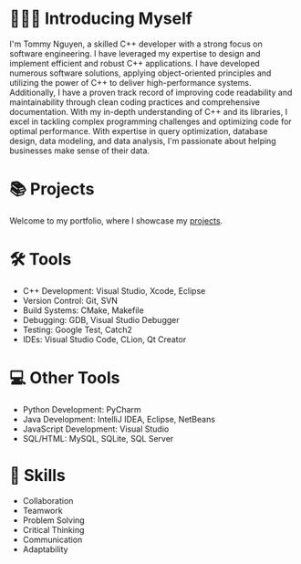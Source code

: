 <!DOCTYPE html>
<html>
    <h1>🙋🏻‍♂️ Introducing Myself</h1>
    <p>
        I'm Tommy Nguyen, a skilled C++ developer with a strong focus on software engineering. I have leveraged my expertise to design and implement           efficient and robust C++ applications. I have
        developed numerous software solutions, applying object-oriented principles and utilizing the power of C++ to
        deliver high-performance systems. Additionally, I have a proven track record of improving code readability and
        maintainability through clean coding practices and comprehensive documentation. With my in-depth understanding
        of C++ and its libraries, I excel in tackling complex programming challenges and optimizing code for optimal
        performance. With expertise in query optimization, database design, data modeling, and data analysis, I'm
        passionate about helping businesses make sense of their data.
    </p>
        <h1>📚 Projects</h1>
    <p>
        Welcome to my portfolio, where I showcase my <a href="https://github.com/TommyN40/Portfolio-Guide">projects</a>.
    </p>


<h1>🛠️ Tools</h1>
<ul>
    <li>C++ Development: Visual Studio, Xcode, Eclipse</li>
    <li>Version Control: Git, SVN</li>
    <li>Build Systems: CMake, Makefile</li>
    <li>Debugging: GDB, Visual Studio Debugger</li>
    <li>Testing: Google Test, Catch2</li>
    <li>IDEs: Visual Studio Code, CLion, Qt Creator</li>
</ul>

<h1>💻 Other Tools</h1>
<ul>
        <li>Python Development: PyCharm </li>
        <li>Java Development: IntelliJ IDEA, Eclipse, NetBeans</li>
        <li>JavaScript Development: Visual Studio </li>
        <li>SQL/HTML: MySQL, SQLite, SQL Server</li>
</ul>

<h1>🧠 Skills</h1>
<ul>
        <li>Collaboration</li>
        <li>Teamwork</li>
        <li>Problem Solving</li>
        <li>Critical Thinking</li>
        <li>Communication</li>
        <li>Adaptability</li>
</ul>

</html>
